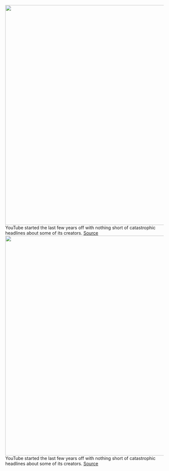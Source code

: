 <img src='https://cdn.vox-cdn.com/thumbor/LNBCddkwGIVSrTGlY0Hj8_oJKrY=/0x0:3000x2000/1200x800/filters:focal(1230x654:1710x1134)/cdn.vox-cdn.com/uploads/chorus_image/image/68553447/528526206.0.jpg' width='700px' /><br/>
YouTube started the last few years off with nothing short of catastrophic headlines about some of its creators.
<a href='https://www.theverge.com/22170469/youtube-creators-2020-jake-paul-jenna-marbles-shane-dawson-jeffree-star-tiktok-controversy'> Source <a/><img src='https://cdn.vox-cdn.com/thumbor/LNBCddkwGIVSrTGlY0Hj8_oJKrY=/0x0:3000x2000/1200x800/filters:focal(1230x654:1710x1134)/cdn.vox-cdn.com/uploads/chorus_image/image/68553447/528526206.0.jpg' width='700px' /><br/>
YouTube started the last few years off with nothing short of catastrophic headlines about some of its creators.
<a href='https://www.theverge.com/22170469/youtube-creators-2020-jake-paul-jenna-marbles-shane-dawson-jeffree-star-tiktok-controversy'> Source <a/>